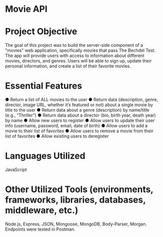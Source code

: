 # Movie API

# Project Objective
The goal of this project was to build the server-side component of a "movies" web application, specifically movies that pass The Bechdel Test. The app will provide users with access to information about different movies, directors, and genres. Users will be able to sign up, update their personal information, and create a list of their favorite movies. 

# Essential Features
● Return a list of ALL movies to the user
● Return data (description, genre, director, image URL, whether it’s featured or not) about a
single movie by title to the user
● Return data about a genre (description) by name/title (e.g., “Thriller”)
● Return data about a director (bio, birth year, death year) by name
● Allow new users to register
● Allow users to update their user info (username, password, email, date of birth)
● Allow users to add a movie to their list of favorites
● Allow users to remove a movie from their list of favorites
● Allow existing users to deregister

# Languages Utilized
JavaScript

# Other Utilized Tools (environments, frameworks, libraries, databases, middleware, etc.)
Node.js, Express, JSON, Mongoose, MongoDB, Body-Parser, Morgan. Endpoints were tested in Postman.
 
